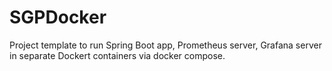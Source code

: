 # SGPDocker
Project template to run Spring Boot app, Prometheus server, Grafana server in separate Dockert containers via docker compose.
